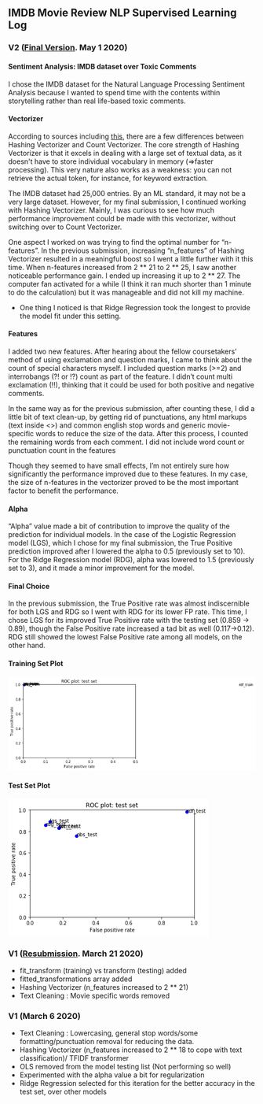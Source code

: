 ## IMDB Movie Review NLP Supervised Learning Log

### V2 ([Final Version](moviereviews_Inhye_RESUBMISSION_v1.ipynb). May 1 2020)

#### Sentiment Analysis: IMDB dataset over Toxic Comments
I chose the IMDB dataset for the Natural Language Processing Sentiment Analysis because I wanted to spend time with the contents within storytelling rather than real life-based toxic comments.  

####  Vectorizer
According to sources including [this](https://kavita-ganesan.com/hashingvectorizer-vs-countvectorizer/#.XquCxhNKh26), there are a few differences between Hashing Vectorizer and Count Vectorizer.  The core strength of Hashing Vectorizer is that it excels in dealing with a large set of textual data, as it doesn't have to store individual vocabulary in memory (=>faster processing). This very nature also works as a weakness: you can not retrieve the actual token, for instance, for keyword extraction. 

The IMDB dataset had 25,000 entries. By an ML standard, it may not be a very large dataset. However, for my final submission, I continued working with Hashing Vectorizer. Mainly, I was curious to see how much performance improvement could be made with this vectorizer, without switching over to Count Vectorizer.

One aspect I worked on was trying to find the optimal number for “n-features”. In the previous submission, increasing  “n_features” of Hashing Vectorizer resulted in a meaningful boost so I went a little further with it this time. When n-features increased from 2 ** 21 to 2 ** 25, I saw another noticeable performance gain. I ended up increasing it up to  2 ** 27. The computer fan activated for a while (I think it ran much shorter than 1 minute to do the calculation) but it was manageable and did not kill my machine.

* One thing I noticed is that Ridge Regression took the longest to provide the model fit under this setting. 

#### Features
I added two new features. After hearing about the fellow coursetakers’ method of using exclamation and question marks, I came to think about the count of special characters myself. I included question marks (>=2) and interrobangs (?! or !?) count as part of the feature. I didn’t count multi exclamation (!!), thinking that it could be used for both positive and negative comments. 

In the same way as for the previous submission, after counting these, I did a little bit of text clean-up, by getting rid of punctuations, any html markups (text inside <>) and common english stop words and generic movie-specific words to reduce the size of the data. After this process, I counted the remaining words from each comment. I did not include word count or punctuation count in the features

Though they seemed to have small effects, I’m not entirely sure how significantly the performance improved due to these features. In my case, the size of n-features in the vectorizer proved to be the most important factor to benefit the performance. 

#### Alpha
“Alpha” value made a bit of contribution to improve the quality of the prediction for individual models. In the case of the  Logistic Regression model (LGS), which I chose for my final submission, the True Positive prediction improved after I lowered the alpha to 0.5 (previously set to 10). For the Ridge Regression model (RDG), alpha was lowered to 1.5 (previously set to 3), and it made a minor improvement for the model. 

#### Final Choice
In the previous submission, the True Positive rate was almost indiscernible for both LGS and RDG so I went with RDG for its lower FP rate. This time, I chose LGS for its improved True Positive rate with the testing set (0.859 -> 0.89), though the False Positive rate increased a tad bit as well (0.117->0.12). RDG still showed the lowest False Positive rate among all models, on the other hand.   

#### Training Set Plot
![Plot](ML1_Fin_TrainingSet.png)

#### Test Set Plot
![Plot](ML1_Fin_TestSet.png)


### V1 ([Resubmission](moviereviews_inhye_submission_v1.ipynb). March 21 2020)
- fit_transform (training) vs transform (testing) added
- fitted_transformations array added
- Hashing Vectorizer (n_features increased to 2 ** 21)
- Text Cleaning : Movie specific words removed

### V1 (March 6 2020)
- Text Cleaning : Lowercasing, general stop words/some formatting/punctuation removal for reducing the data.
- Hashing Vectorizer (n_features increased to 2 ** 18 to cope with text classification)/ TFIDF transformer 
- OLS removed from the model testing list (Not performing so well)
- Experimented with the alpha value a bit for regularization 
- Ridge Regression selected for this iteration for the better accuracy in the test set, over other models 
